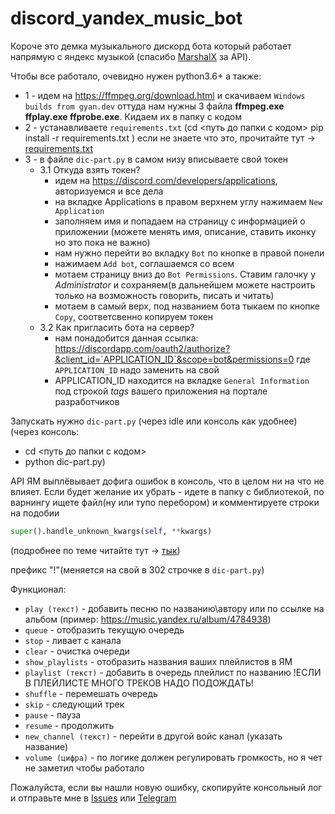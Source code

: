 # discord_yandex_music_bot

Короче это демка музыкального дискорд бота который работает напрямую с яндекс музыкой (спасибо [MarshalX](https://github.com/MarshalX) за API).


Чтобы все работало, очевидно нужен python3.6+ а также:

- 1 - идем на https://ffmpeg.org/download.html и скачиваем `Windows builds from gyan.dev`
оттуда нам нужны 3 файла __ffmpeg.exe ffplay.exe ffprobe.exe__. Кидаем их в папку с кодом
- 2 - устанавливаете `requirements.txt` (cd <путь до папки с кодом> <Enter> pip install -r requirements.txt <Enter>) если не знаете что это, прочитайте тут -> [requirements.txt](https://semakin.dev/2020/04/requirements_txt/)
- 3 - в файле `dic-part.py` в самом низу вписываете свой токен
    - 3.1 Откуда взять токен?
      - идем на https://discord.com/developers/applications, авторизуемся и все дела
      - на вкладке Applications в правом верхнем углу нажимаем `New Application`
      - заполняем имя и попадаем на страницу с информацией о приложении (можете менять имя, описание, ставить иконку но это пока не важно)
      - нам нужно перейти во вкладку `Bot` по кнопке в правой понели
      - нажимаем `Add bot`, соглашаемся со всем
      - мотаем страницу вниз до `Bot Permissions`. Ставим галочку у _Administrator_ и сохраняем(в дальнейшем можете настроить только на возможность говорить, писать и читать)
      - мотаем в самый верх, под названием бота тыкаем по кнопке `Copy`, соответсвенно копируем токен
    - 3.2 Как пригласить бота на сервер?
      - нам понадобится данная ссылка: https://discordapp.com/oauth2/authorize?&client_id=`APPLICATION_ID`&scope=bot&permissions=0 где `APPLICATION_ID` надо заменить на свой
      - APPLICATION_ID находится на вкладке `General Information` под строкой _tags_ вашего приложения на портале разработчиков


Запускать нужно `dic-part.py` (через idle или консоль как удобнее)
(через консоль:
- cd <путь до папки с кодом>
- python dic-part.py)


API ЯМ выплёвывает дофига ошибок в консоль, что в целом ни на что не влияет. Если будет желание их убрать - идете в папку с библиотекой,
по варнингу ищете файл(ну или тупо перебором) и комментируете строки на подобии
```python
super().handle_unknown_kwargs(self, **kwargs)
```
(подробнее по теме читайте тут -> [тык](https://docs.python.org/2/library/warnings.html#temporary-suppressing-warnings))


префикс "!"(меняется на свой в 302 строчке в `dic-part.py`)

Функционал:

-  `play (текст)` - добавить песню по названию\автору или по ссылке на альбом (пример: https://music.yandex.ru/album/4784938)
-  `queue` - отобразить текущую очередь
-  `stop` - ливает с канала 
-  `clear` - очистка очереди
-  `show_playlists` - отобразить названия ваших плейлистов в ЯМ 
-  `playlist (текст)` - добавить в очередь плейлист по названию !ЕСЛИ В ПЛЕЙЛИСТЕ МНОГО ТРЕКОВ НАДО ПОДОЖДАТЬ! 
-  `shuffle` - перемешать очередь  
-  `skip` - следующий трек 
-  `pause` - пауза  
-  `resume` - продолжить 
-  `new_channel (текст)` - перейти в другой войс канал (указать название)  
-  `volume (цифра)` - по логике должен регулировать громкость, но я чет не заметил чтобы работало
  
  
Пожалуйста, если вы нашли новую ошибку, скопируйте консольный лог и отправьте мне в [Issues](https://github.com/senaKash/discord_yandex_music_bot/issues)
или [Telegram](https://t.me/MikuON)


